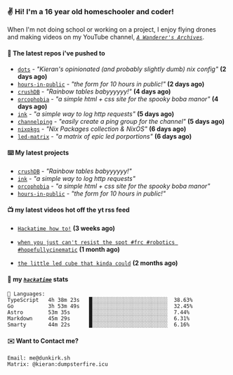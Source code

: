 ### ✌️ Hi! I'm a 16 year old homeschooler and coder!

When I'm not doing school or working on a project, I enjoy flying drones and making videos on my YouTube channel, [_`A Wanderer's Archives`_](https://youtube.com/@wanderer.archives).

#### 👷 The latest repos i've pushed to

- [`dots`](https://github.com/kcoderhtml/dots) - _"Kieran's opinionated (and probably slightly dumb) nix config"_ **(2 days ago)**
- [`hours-in-public`](https://github.com/kcoderhtml/hours-in-public) - _"the form for 10 hours in public!"_ **(2 days ago)**
- [`crushDB`](https://github.com/kcoderhtml/crushDB) - _"Rainbow tables babyyyyyy!"_ **(4 days ago)**
- [`orcophobia`](https://github.com/kcoderhtml/orcophobia) - _"a simple html + css site for the spooky boba manor"_ **(4 days ago)**
- [`ink`](https://github.com/kcoderhtml/ink) - _"a simple way to log http requests"_ **(5 days ago)**
- [`channelping`](https://github.com/kcoderhtml/channelping) - _"easily create a ping group for the channel"_ **(5 days ago)**
- [`nixpkgs`](https://github.com/NixOS/nixpkgs) - _"Nix Packages collection & NixOS"_ **(6 days ago)**
- [`led-matrix`](https://github.com/kcoderhtml/led-matrix) - _"a matrix of epic led porportions"_ **(6 days ago)**

#### ⌨️ My latest projects

- [`crushDB`](https://github.com/kcoderhtml/crushDB) - _"Rainbow tables babyyyyyy!"_
- [`ink`](https://github.com/kcoderhtml/ink) - _"a simple way to log http requests"_
- [`orcophobia`](https://github.com/kcoderhtml/orcophobia) - _"a simple html + css site for the spooky boba manor"_
- [`hours-in-public`](https://github.com/kcoderhtml/hours-in-public) - _"the form for 10 hours in public!"_

#### 📺 my latest videos hot off the yt rss feed

- [`Hackatime how to!`](https://www.youtube.com/watch?v=eKoD9yyr1To) **(3 weeks ago)**

- [`when you just can't resist the spot #frc #robotics #hopefullycinematic`](https://www.youtube.com/watch?v=Y7SZ_TDleGM) **(1 month ago)**

- [`the little led cube that kinda could`](https://www.youtube.com/watch?v=um7v7Y04vGw) **(2 months ago)**



#### 📡 my [_`hackatime`_](https://waka.hackclub.com) stats

```text
💬 Languages:
TypeScript   4h 38m 23s   █░░░░░░░░░░░░░░░░░░░░░░░░  38.63%
Go           3h 53m 49s   █░░░░░░░░░░░░░░░░░░░░░░░░  32.45%
Astro        53m 35s      █░░░░░░░░░░░░░░░░░░░░░░░░  7.44%
Markdown     45m 29s      █░░░░░░░░░░░░░░░░░░░░░░░░  6.31%
Smarty       44m 22s      █░░░░░░░░░░░░░░░░░░░░░░░░  6.16%
```

#### ✉️ Want to Contact me?

```text
Email: me@dunkirk.sh
Matrix: @kieran:dumpsterfire.icu
```